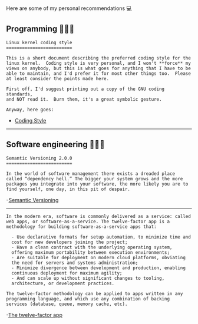 Here are some of my personal recommendations 💻

## Programming 👨🏼‍💻

````
Linux kernel coding style
=========================

This is a short document describing the preferred coding style for the
linux kernel.  Coding style is very personal, and I won't **force** my
views on anybody, but this is what goes for anything that I have to be
able to maintain, and I'd prefer it for most other things too.  Please
at least consider the points made here.

First off, I'd suggest printing out a copy of the GNU coding standards,
and NOT read it.  Burn them, it's a great symbolic gesture.

Anyway, here goes:
````

- [Coding Style](https://www.kernel.org/doc/Documentation/process/coding-style.rst)

---

## Software engineering 👩🏼‍🍳

````
Semantic Versioning 2.0.0
=========================

In the world of software management there exists a dreaded place
called “dependency hell.” The bigger your system grows and the more
packages you integrate into your software, the more likely you are to
find yourself, one day, in this pit of despair.
````

-[Semantic Versioning](https://semver.org/)

---

````
In the modern era, software is commonly delivered as a service: called
web apps, or software-as-a-service. The twelve-factor app is a
methodology for building software-as-a-service apps that:

  - Use declarative formats for setup automation, to minimize time and
  cost for new developers joining the project;
  - Have a clean contract with the underlying operating system,
  offering maximum portability between execution environments;
  - Are suitable for deployment on modern cloud platforms, obviating
  the need for servers and systems administration;
  - Minimize divergence between development and production, enabling
  continuous deployment for maximum agility;
  - And can scale up without significant changes to tooling,
  architecture, or development practices.

The twelve-factor methodology can be applied to apps written in any
programming language, and which use any combination of backing
services (database, queue, memory cache, etc).
````

-[The twelve-factor app](https://12factor.net/)